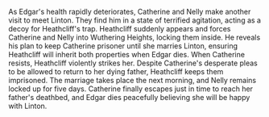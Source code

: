 As Edgar's health rapidly deteriorates, Catherine and Nelly make another visit to meet Linton. They find him in a state of terrified agitation, acting as a decoy for Heathcliff's trap. Heathcliff suddenly appears and forces Catherine and Nelly into Wuthering Heights, locking them inside. He reveals his plan to keep Catherine prisoner until she marries Linton, ensuring Heathcliff will inherit both properties when Edgar dies. When Catherine resists, Heathcliff violently strikes her. Despite Catherine's desperate pleas to be allowed to return to her dying father, Heathcliff keeps them imprisoned. The marriage takes place the next morning, and Nelly remains locked up for five days. Catherine finally escapes just in time to reach her father's deathbed, and Edgar dies peacefully believing she will be happy with Linton.